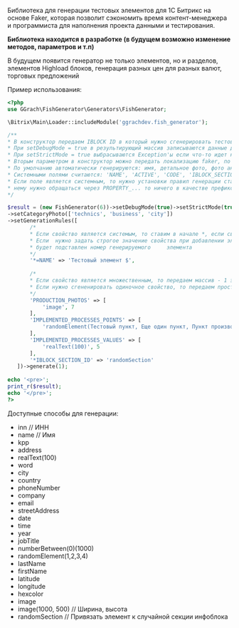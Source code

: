 Библиотека для генерации тестовых элементов для 1С Битрикс на основе Faker, которая позволит сэкономить время контент-менеджера и программиста для наполнения проекта данными и тестирования.

**Библиотека находится в разработке (в будущем возможно изменение методов, параметров и т.п)**

В будущем появится генератор не только элементов, но и разделов, элементов Highload блоков, генерация разных цен для разных валют, торговых предложений  

Пример использования:

```php
<?php
use GGrach\FishGenerator\Generators\FishGenerator;

\Bitrix\Main\Loader::includeModule('ggrachdev.fish_generator');

/** 
* В конструктор передаем IBLOCK ID в который нужно сгенерировать тестовый элемент
* При setDebugMode = true в результирующий массив записываются данные для генерации
* При setStrictMode = true выбрасываются Exception'ы если что-то идет не так
* Вторым параметром в конструктор можно передать локализацию faker, по умолчанию ru_RU
* По умолчанию автоматически генерируются: имя, детальное фото, фото анонса, детальный текст + текст анонса, символьный код
* Системными полями считаются: 'NAME', 'ACTIVE', 'CODE', 'IBLOCK_SECTION_ID', 'DETAIL_TEXT', 'PREVIEW_TEXT', 'SORT'
* Если поле является системным, то нужно установки правил генерации ставить * перед ним, если же свойство является дополнительно созданным и к 
* нему нужно обращаться через PROPERTY_... то ничего в качестве префикса ставить не нужно
*/

$result = (new FishGenerator(6))->setDebugMode(true)->setStrictMode(true)
->setCategoryPhoto(['technics', 'business', 'city'])
->setGenerationRules([
       /*  
       * Если свойство является системым, то ставим в начале *, если свойство является дополнительным у инфоблока (Т.е PROPERTY_NAME), то не ставим  
       * Если  нужно задать строгое значение свойства при добавлении элементов, то ставим =, можно группировать: *=, =, *, при этом в $ 
       * будет подставлен номер генерируемого     элемента
       */  
       '*=NAME' => 'Тестовый элемент $',
       
       /*  
       * Если свойство является множественным, то передаем массив - 1 элемент массива задаем генератор (так же поддерживаются *, =), 2 элемент массива - кол-во элементов для генерации  
       * Если нужно сгененировать одиночное свойство, то передаем просто строку (в качестве значения)  
       */  
       'PRODUCTION_PHOTOS' => [
           'image', 7
       ],
       'IMPLEMENTED_PROCESSES_POINTS' => [
           'randomElement(Тестовый пункт, Еще один пункт, Пункт производства, Новый пункт, Пункт элемента, Тестовый процесс, Процесс производства, Новый процесс производства)', 5
       ],
       'IMPLEMENTED_PROCESSES_VALUES' => [
           'realText(100)', 5
       ],
       '*IBLOCK_SECTION_ID' => 'randomSection'
   ])->generate(1);
   
echo '<pre>';  
print_r($result);  
echo '</pre>';  
?>
```

Доступные способы для генерации:  
- inn // ИНН  
- name // Имя  
- kpp  
- address  
- realText(100)  
- word  
- city  
- country  
- phoneNumber  
- company  
- email  
- streetAddress  
- date  
- time  
- year  
- jobTitle  
- numberBetween(0)(1000)  
- randomElement(1,2,3,4)  
- lastName  
- firstName  
- latitude  
- longitude  
- hexcolor  
- image  
- image(1000, 500) // Ширина, высота  
- randomSection // Привязать элемент к случайной секции инфоблока
